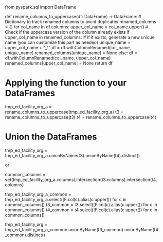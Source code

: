 from pyspark.sql import DataFrame

def rename_columns_to_uppercase(df: DataFrame) -> DataFrame:
    # Dictionary to track renamed columns to avoid duplicates
    renamed_columns = {}
    for col_name in df.columns:
        upper_col_name = col_name.upper()
        # Check if the uppercase version of the column already exists
        if upper_col_name in renamed_columns:
            # If it exists, generate a new unique name (you can customize this part as needed)
            unique_name = upper_col_name + "_1"
            df = df.withColumnRenamed(col_name, unique_name)
            renamed_columns[unique_name] = None
        else:
            df = df.withColumnRenamed(col_name, upper_col_name)
            renamed_columns[upper_col_name] = None
    return df

# Applying the function to your DataFrames
tmp_ed_facility_org_a = rename_columns_to_uppercase(tmp_ed_facility_org_a)
t3 = rename_columns_to_uppercase(t3)
t4 = rename_columns_to_uppercase(t4)

# Union the DataFrames
tmp_ed_facility_org = tmp_ed_facility_org_a.unionByName(t3).unionByName(t4).distinct()


or 

common_columns = set(tmp_ed_facility_org_a.columns).intersection(t3.columns).intersection(t4.columns)

tmp_ed_facility_org_a_common = tmp_ed_facility_org_a.select([F.col(c).alias(c.upper()) for c in common_columns])
t3_common = t3.select([F.col(c).alias(c.upper()) for c in common_columns])
t4_common = t4.select([F.col(c).alias(c.upper()) for c in common_columns])

tmp_ed_facility_org = tmp_ed_facility_org_a_common.unionByName(t3_common).unionByName(t4_common).distinct()





